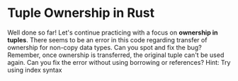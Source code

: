 # Tuple Ownership in Rust

Well done so far! Let's continue practicing with a focus on **ownership in tuples**. There seems to be an error in this code regarding transfer of ownership for non-copy data types. Can you spot and fix the bug? Remember, once ownership is transferred, the original tuple can't be used again. Can you fix the error without using borrowing or references? Hint: Try using index syntax